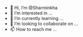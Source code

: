 - 👋 Hi, I’m @Sharminkha
- 👀 I’m interested in ...
- 🌱 I’m currently learning ...
- 💞️ I’m looking to collaborate on ...
- 📫 How to reach me ...

<!---
Sharminkha/Sharminkha is a ✨ special ✨ repository because its `README.md` (this file) appears on your GitHub profile.
You can click the Preview link to take a look at your changes.
--->
